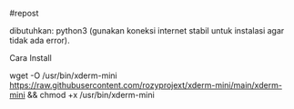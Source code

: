 #repost


dibutuhkan: python3 (gunakan koneksi internet stabil untuk instalasi agar tidak ada error).

Cara Install

wget -O /usr/bin/xderm-mini https://raw.githubusercontent.com/rozyprojext/xderm-mini/main/xderm-mini && chmod +x /usr/bin/xderm-mini
